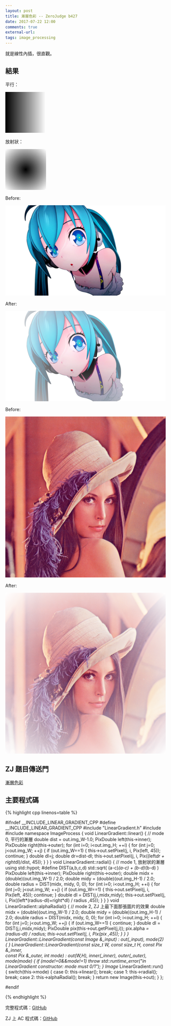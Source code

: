 ```yaml
---
layout: post
title: 漸層色彩 -- ZeroJudge b427
date: 2017-07-22 12:00
comments: true
external-url:
tags: image_processing
---
```


就是線性內插，很直觀。

## 結果

平行：

![img1](https://github.com/peter0749/Image_processing_practice/raw/master/ZJb427_ColorGradient/linear.png)

放射狀：

![img2](https://github.com/peter0749/Image_processing_practice/raw/master/ZJb427_ColorGradient/radial.png)

Before:

![img3](https://github.com/peter0749/Image_processing_practice/raw/master/ZJb427_ColorGradient/miku.png)

After:

![img4](https://github.com/peter0749/Image_processing_practice/raw/master/ZJb427_ColorGradient/miku_to.png)

Before:

![img5](https://github.com/peter0749/Image_processing_practice/raw/master/ZJb427_ColorGradient/Lenna.png)

After:

![img6](https://github.com/peter0749/Image_processing_practice/raw/master/ZJb427_ColorGradient/Lenna_to.png)

## ZJ 題目傳送門

[漸層色彩](https://zerojudge.tw/ShowProblem?problemid=b427)

## 主要程式碼

{% highlight cpp linenos=table %}

#ifndef __INCLUDE_LINEAR_GRADIENT_CPP
#define __INCLUDE_LINEAR_GRADIENT_CPP
#include "LinearGradient.h"
#include <stdexcept>
#include <cmath>
namespace ImageProcess
{
    void LinearGradient::linear() { // mode 0, 平行的漸層
        double dist = out.img_W-1.0;
        PixDouble left(this->inner);
        PixDouble right(this->outer);
        for (int i=0; i<out.img_H; ++i) {
            for (int j=0; j<out.img_W; ++j) {
                if (out.img_W==1) {
                    this->out.setPixel(j, i, Pix(left, 45));
                    continue;
                }
                double dl=j;
                double dr=dist-dl;
                this->out.setPixel(j, i, Pix((left*dr + right*dl)/dist, 45));
            }
        }
    }
    void LinearGradient::radial() { // mode 1, 放射狀的漸層
        using std::hypot;
        #define DIST(a,b,c,d) std::sqrt( (a-c)*(a-c) + (b-d)*(b-d) )
        PixDouble left(this->inner);
        PixDouble right(this->outer);
        double midx = (double)(out.img_W-1) / 2.0;
        double midy = (double)(out.img_H-1) / 2.0;
        double radius = DIST(midx, midy, 0, 0);
        for (int i=0; i<out.img_H; ++i) {
            for (int j=0; j<out.img_W; ++j) {
                if (out.img_W==1) {
                    this->out.setPixel(j, i, Pix(left, 45));
                    continue;
                }
                double dl = DIST(j,i,midx,midy);
                this->out.setPixel(j, i, Pix((left*(radius-dl)+right*dl) / radius ,45));
            }
        }
    }
    void LinearGradient::alphaRadial() { // mode 2, ZJ 上最下面那張圖片的效果
        double midx = (double)(out.img_W-1) / 2.0;
        double midy = (double)(out.img_H-1) / 2.0;
        double radius = DIST(midx, midy, 0, 0);
        for (int i=0; i<out.img_H; ++i) {
            for (int j=0; j<out.img_W; ++j) {
                if (out.img_W==1) {
                    continue;
                }
                double dl = DIST(j,i,midx,midy);
                PixDouble pix(this->out.getPixel(j,i));
                pix.alpha *= (radius-dl) / radius;
                this->out.setPixel(j, i, Pix(pix ,45));
            }
        }
    }
    LinearGradient::LinearGradient(const Image &_input) : out(_input), mode(2) { }
    LinearGradient::LinearGradient(const size_t W, const size_t H, const Pix &_inner,\
            const Pix   &_outer, int mode) : out(W,H), inner(_inner), outer(_outer), mode(mode) {
        if (mode!=0&&mode!=1) throw std::runtime_error("in LinearGradient constructor: mode must 0/1");
    }
    Image* LinearGradient::run() {
        switch(this->mode) {
            case 0:
                this->linear();
                break;
            case 1:
                this->radial();
                break;
            case 2:
                this->alphaRadial();
                break;
        }
        return new Image(this->out);
    }
};

#endif

{% endhighlight %}

完整程式碼：[GitHub](https://github.com/peter0749/Image_processing_practice/tree/master/ZJb427_ColorGradient)

ZJ 上 AC 程式碼：[GitHub](https://github.com/peter0749/Image_processing_practice/blob/master/ZJb427_ColorGradient/zjb427.cpp)

